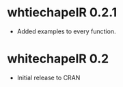 # whtiechapelR 0.2.1

* Added examples to every function.

# whitechapelR 0.2

* Initial release to CRAN
